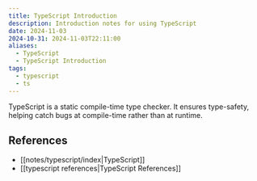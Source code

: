 ```yaml
---
title: TypeScript Introduction
description: Introduction notes for using TypeScript
date: 2024-11-03
2024-10-31: 2024-11-03T22:11:00
aliases:
  - TypeScript
  - TypeScript Introduction
tags:
  - typescript
  - ts
---
```

TypeScript is a static compile-time type checker. It ensures type-safety, helping catch bugs at compile-time rather than at runtime.

## References

- [[notes/typescript/index|TypeScript]]
- [[typescript references|TypeScript References]]
